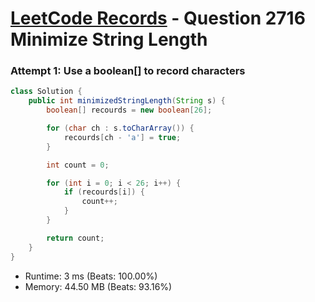 # [LeetCode Records](../../README.md) - Question 2716 Minimize String Length

### Attempt 1: Use a boolean[] to record characters
```java
class Solution {
    public int minimizedStringLength(String s) {
        boolean[] recourds = new boolean[26];

        for (char ch : s.toCharArray()) {
            recourds[ch - 'a'] = true;
        }

        int count = 0;

        for (int i = 0; i < 26; i++) {
            if (recourds[i]) {
                count++;
            }
        }

        return count;
    }
}
```
- Runtime: 3 ms (Beats: 100.00%)
- Memory: 44.50 MB (Beats: 93.16%)

<br>
